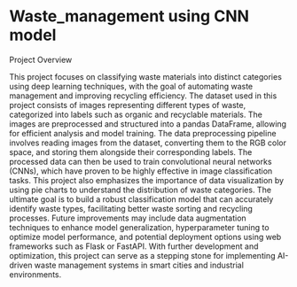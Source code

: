 # Waste_management using CNN model
Project Overview

This project focuses on classifying waste materials into distinct categories using deep learning techniques, with the goal of automating waste management and improving recycling efficiency. The dataset used in this project consists of images representing different types of waste, categorized into labels such as organic and recyclable materials. The images are preprocessed and structured into a pandas DataFrame, allowing for efficient analysis and model training. The data preprocessing pipeline involves reading images from the dataset, converting them to the RGB color space, and storing them alongside their corresponding labels. The processed data can then be used to train convolutional neural networks (CNNs), which have proven to be highly effective in image classification tasks. This project also emphasizes the importance of data visualization by using pie charts to understand the distribution of waste categories. The ultimate goal is to build a robust classification model that can accurately identify waste types, facilitating better waste sorting and recycling processes. Future improvements may include data augmentation techniques to enhance model generalization, hyperparameter tuning to optimize model performance, and potential deployment options using web frameworks such as Flask or FastAPI. With further development and optimization, this project can serve as a stepping stone for implementing AI-driven waste management systems in smart cities and industrial environments.
